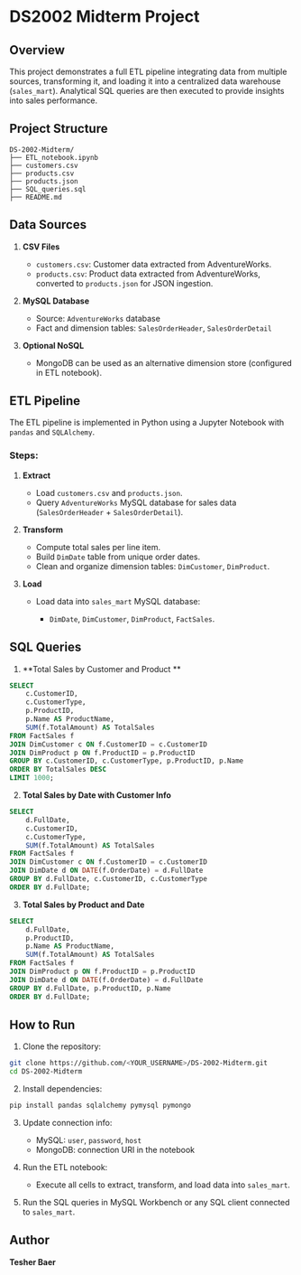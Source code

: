 # DS2002 Midterm Project

## Overview

This project demonstrates a full ETL pipeline integrating data from multiple sources, transforming it, and loading it into a centralized data warehouse (`sales_mart`). Analytical SQL queries are then executed to provide insights into sales performance.

## Project Structure

```
DS-2002-Midterm/
├── ETL_notebook.ipynb     
├── customers.csv           
├── products.csv            
├── products.json           
├── SQL_queries.sql        
├── README.md               
```

## Data Sources

1. **CSV Files**

   * `customers.csv`: Customer data extracted from AdventureWorks.
   * `products.csv`: Product data extracted from AdventureWorks, converted to `products.json` for JSON ingestion.
2. **MySQL Database**

   * Source: `AdventureWorks` database
   * Fact and dimension tables: `SalesOrderHeader`, `SalesOrderDetail`
3. **Optional NoSQL**

   * MongoDB can be used as an alternative dimension store (configured in ETL notebook).

## ETL Pipeline

The ETL pipeline is implemented in Python using a Jupyter Notebook with `pandas` and `SQLAlchemy`.

### Steps:

1. **Extract**

   * Load `customers.csv` and `products.json`.
   * Query `AdventureWorks` MySQL database for sales data (`SalesOrderHeader` + `SalesOrderDetail`).
2. **Transform**

   * Compute total sales per line item.
   * Build `DimDate` table from unique order dates.
   * Clean and organize dimension tables: `DimCustomer`, `DimProduct`.
3. **Load**

   * Load data into `sales_mart` MySQL database:

     * `DimDate`, `DimCustomer`, `DimProduct`, `FactSales`.

## SQL Queries

1. **Total Sales by Customer and Product ** 

```sql
SELECT 
    c.CustomerID,
    c.CustomerType,
    p.ProductID,
    p.Name AS ProductName,
    SUM(f.TotalAmount) AS TotalSales
FROM FactSales f
JOIN DimCustomer c ON f.CustomerID = c.CustomerID
JOIN DimProduct p ON f.ProductID = p.ProductID
GROUP BY c.CustomerID, c.CustomerType, p.ProductID, p.Name
ORDER BY TotalSales DESC
LIMIT 1000;
```

2. **Total Sales by Date with Customer Info**

```sql
SELECT 
    d.FullDate,
    c.CustomerID,
    c.CustomerType,
    SUM(f.TotalAmount) AS TotalSales
FROM FactSales f
JOIN DimCustomer c ON f.CustomerID = c.CustomerID
JOIN DimDate d ON DATE(f.OrderDate) = d.FullDate
GROUP BY d.FullDate, c.CustomerID, c.CustomerType
ORDER BY d.FullDate;
```

3. **Total Sales by Product and Date**

```sql
SELECT 
    d.FullDate,
    p.ProductID,
    p.Name AS ProductName,
    SUM(f.TotalAmount) AS TotalSales
FROM FactSales f
JOIN DimProduct p ON f.ProductID = p.ProductID
JOIN DimDate d ON DATE(f.OrderDate) = d.FullDate
GROUP BY d.FullDate, p.ProductID, p.Name
ORDER BY d.FullDate;
```

## How to Run

1. Clone the repository:

```bash
git clone https://github.com/<YOUR_USERNAME>/DS-2002-Midterm.git
cd DS-2002-Midterm
```

2. Install dependencies:

```bash
pip install pandas sqlalchemy pymysql pymongo
```

3. Update connection info:

   * MySQL: `user`, `password`, `host`
   * MongoDB: connection URI in the notebook

4. Run the ETL notebook:

   * Execute all cells to extract, transform, and load data into `sales_mart`.

5. Run the SQL queries in MySQL Workbench or any SQL client connected to `sales_mart`.

## Author

**Tesher Baer**
